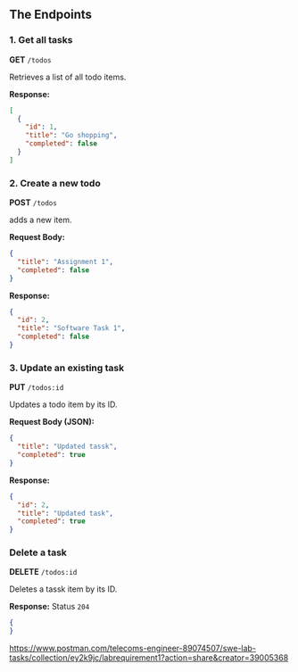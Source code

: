 ## The Endpoints

### 1. Get all tasks
**GET** `/todos`

Retrieves a list of all todo items.

**Response:**
```json
[
  {
    "id": 1,
    "title": "Go shopping",
    "completed": false
  }
]
```

### 2. Create a new todo
**POST** `/todos`

adds a new item.

**Request Body:**
```json
{
  "title": "Assignment 1",
  "completed": false
}
```
**Response:**
```json
{
  "id": 2,
  "title": "Software Task 1",
  "completed": false
}

```

### 3. Update an existing task
**PUT** `/todos:id`

Updates a todo item by its ID.

**Request Body (JSON):**
```json
{
  "title": "Updated tassk",
  "completed": true
}
```
**Response:**
```json
{
  "id": 2,
  "title": "Updated task",
  "completed": true
}
```

### Delete a task
**DELETE** `/todos:id`

Deletes a tassk item by its ID.

**Response:**
Status `204 `
```json
{
}
```

https://www.postman.com/telecoms-engineer-89074507/swe-lab-tasks/collection/ey2k9jc/labrequirement1?action=share&creator=39005368
